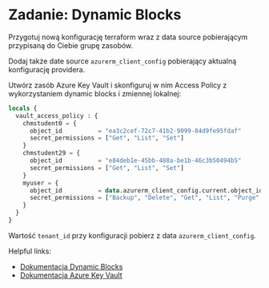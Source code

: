# Zadanie: Dynamic Blocks

Przygotuj nową konfigurację terraform wraz z data source pobierającym przypisaną do
Ciebie grupę zasobów.

Dodaj także date source `azurerm_client_config` pobierający aktualną konfigurację providera.

Utwórz zasób Azure Key Vault i skonfiguruj w nim Access Policy z wykorzystaniem dynamic blocks i zmiennej lokalnej:

```terraform
locals {
  vault_access_policy : {
    chmstudent0 = {
      object_id          = "ea3c2cef-72c7-41b2-9099-84d9fe95fdaf"
      secret_permissions = ["Get", "List", "Set"]
    }
    chmstudent29 = {
      object_id          = "e84deb1e-45bb-488a-be1b-46c3b50494b5"
      secret_permissions = ["Get", "List", "Set"]
    }
    myuser = {
      object_id          = data.azurerm_client_config.current.object_id
      secret_permissions = ["Backup", "Delete", "Get", "List", "Purge", "Recover", "Restore", "Set"]
    }
  }
}
```

Wartość `tenant_id` przy konfiguracji pobierz z data `azurerm_client_config`.

Helpful links:

* [Dokumentacja Dynamic Blocks](https://developer.hashicorp.com/terraform/language/expressions/dynamic-blocks)
* [Dokumentacja Azure Key Vault](https://registry.terraform.io/providers/hashicorp/azurerm/latest/docs/resources/key_vault)
